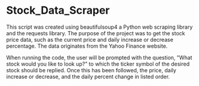# Stock_Data_Scraper
This script was created using beautifulsoup4 a Python web scraping library and the requests library. The purpose of the project was to get the stock price data, such as the current price and daily increase or decrease percentage. The data originates from the Yahoo Finance website. 

When running the code, the user will be prompted with the question, "What stock would you like to look up?" to which the ticker symbol of the desired stock should be replied. Once this has been followed, the price, daily increase or decrease, and the daily percent change in listed order. 
